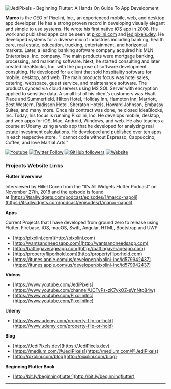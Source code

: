 <img src="https://jedipixels.dev/wp-content/uploads/2019/10/JediPixels-Logo.png" alt="JediPixels - Beginning Flutter: A Hands On Guide To App Development" id="logo" data-height-percentage="54" data-actual-width="859" data-actual-height="143">

<!--
**JediPixels/JediPixels** is a ✨ _special_ ✨ repository because its `README.md` (this file) appears on your GitHub profile.

Here are some ideas to get you started:

- 🔭 I’m currently working on ...
- 🌱 I’m currently learning ...
- 👯 I’m looking to collaborate on ...
- 🤔 I’m looking for help with ...
- 💬 Ask me about ...
- 📫 How to reach me: ...
- 😄 Pronouns: ...
- ⚡ Fun fact: ...
-->

**Marco** is the CEO of Pixolini, Inc., an experienced mobile, web, and desktop app developer. He has a strong proven record in developing visually elegant and simple to use systems. He wrote his first native iOS app in 2008\. His work and published apps can be seen at<span> </span>[pixolini.com](http://pixolini.com/) and [jedipixels.dev](http://jedipixels.dev/). He developed systems for a diverse mix of industries including banking, health care, real estate, education, trucking, entertainment, and horizontal markets. Later, a leading banking software company acquired his MLN Enterprises, Inc. company. The main products were mortgage banking, processing, and marketing software. Next, he started consulting and later created IdeaBlocks, Inc. with the purpose of software development consulting. He developed for a client that sold hospitality software for mobile, desktop, and web. The main products focus was hotel sales, catering, webspace, guest service, and maintenance software. The products synced via cloud servers using MS SQL Server with encryption applied to sensitive data. A small list of his client’s customers was Hyatt Place and Summerfield, Hilton Hotel, Holiday Inn, Hampton Inn, Marriott, Best Western, Radisson Hotel, Sheraton Hotels, Howard Johnson, Embassy Suites, and many more. Once his contract was done, he closed IdeaBlocks, Inc. Today, his focus is running Pixolini, Inc. He develops mobile, desktop, and web apps for iOS, Mac, Android, Windows, and web. He also teaches a course at Udemy using a web app that he developed for analyzing real estate investment calculations. He developed and published over ten apps in each respective store. “I cannot code without Espresso, Cappuccino, Coffee, and love Martial Arts.”

[![Youtube](https://img.shields.io/static/v1?label=JediPixels&message=Subscribe&logo=YouTube&color=FF0000&style=for-the-badge)][youtube]
[![Twitter Follow](https://img.shields.io/twitter/follow/JediPixels?color=1DA1F2&label=Followers&logo=twitter&style=for-the-badge)][twitter]
[![GitHub followers](https://img.shields.io/github/followers/JediPixels?logo=GitHub&style=for-the-badge)][github]
[![Website](https://img.shields.io/static/v1?label=JediPixels&message=Blog&color=5FB709&style=for-the-badge)][website]

### Projects Website Links

**Flutter Inverview**

Interviewed by Hillel Coren from the “It’s All Widgets Flutter Podcast” on November 27th, 2018 and the episode is found at<span> </span>[https://itsallwidgets.com/podcast/episodes/1/marco-napoli](https://itsallwidgets.com/podcast/episodes/1/marco-napoli).

**Apps**

Current Projects that I have developed from ground zero to release using Flutter, Firebase, iOS, macOS, Swift, Angular, HTML, Bootstrap and UWP.

*   [http://pixolini.com](http://pixolini.com)
*   [http://wantsandneedsapp.com](http://wantsandneedsapp.com)
*   [http://battingaverageapp.com](http://battingaverageapp.com)
*   [http://propertyfliporhold.com](http://propertyfliporhold.com)
*   [](https://itunes.apple.com/us/developer/pixolini-inc/id579942437)[https://itunes.apple.com/us/developer/pixolini-inc/id579942437](https://itunes.apple.com/us/developer/pixolini-inc/id579942437)

**Videos**

*   [https://www.youtube.com/JediPixels](https://www.youtube.com/channel/UCTvPs-zK7ykOZ-sVnNtp84w)
*   [https://www.youtube.com/PixoliniInc](https://www.youtube.com/PixoliniInc)

**Udemy**

*   [https://www.udemy.com/property-flip-or-hold](https://www.udemy.com/property-flip-or-hold)

**Blog**

*   [https://JediPixels.dev](https://JediPixels.dev)
*   [https://medium.com/@JediPixels](https://medium.com/@JediPixels)
*   [http://pixolini.com/blog](http://pixolini.com/blog)

**Beginning Flutter Book**

*   [http://bit.ly/beginningflutter](http://bit.ly/beginningflutter)

---

[youtube]: https://www.youtube.com/JediPixels?sub_confirmation=1
[twitter]: https://twitter.com/intent/follow?original_referer=https%3A%2F%2Fgithub.com%2FJediPixels&screen_name=JediPixels
[github]: https://github.com/JediPixels
[website]: https://JediPixels.dev/blog

